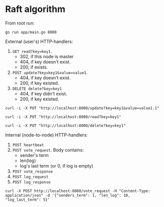 # Raft algorithm

From root run:
```
go run app/main.go 8000
```

External (user's) HTTP-handlers:
1. `GET read?key=key1`.
    - 302, if this node is master
    - 404, if key doesn't exist.
    - 200, if exists.
2. `POST update?key=key1&value=value1`.
    - 404, if key doesn't exist.
    - 200, if key existed.
3. `DELETE delete?key=key1`
    - 404, if key didn't exist.
    - 200, if key existed.

```
curl -i -X PUT "http://localhost:8000/update?key=key1&value=value1.1"

curl -i -X PUT "http://localhost:8000/read?key=key1"

curl -i -X PUT "http://localhost:8000/delete?key=key1"
```

Internal (node-to-node) HTTP-handlers:
1. `POST heartbeat`
2. `POST vote_request`. Body contains:
    - sender's term
    - len(log)
    - log's last term (or 0, if log is empty)
3. `POST vote_response`
4. `POST log_request`
5. `POST log_response`

```
curl -X POST http://localhost:8080/vote_request -H "Content-Type: application/json" -d '{"senders_term": 1, "len_log": 10, "log_last_term": 5}'
```